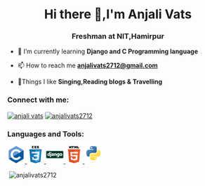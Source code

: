 <h1 align="center">Hi there 👋,I'm Anjali Vats</h1>
<h3 align="center">Freshman at NIT,Hamirpur</h3>

- 🌱 I’m currently learning **Django and C Programming language**

- 📫 How to reach me **anjalivats2712@gmail.com**

- 🎵Things I like **Singing,Reading blogs & Travelling**

<h3 align="left">Connect with me:</h3>
<p align="left">
<a href="https://linkedin.com/in/anjali vats" target="blank"><img align="center" src="https://user-images.githubusercontent.com/77090512/118822341-b3432900-b8d5-11eb-9a8d-54008053ad05.png" alt="anjali vats" height="40" width="40" /></a>
<a href="https://www.hackerrank.com/anjalivats2712" target="blank"><img align="center" src="https://raw.githubusercontent.com/rahuldkjain/github-profile-readme-generator/neutral-icons/src/images/icons/Social/hackerrank.svg" alt="anjalivats2712" height="30" width="40" /></a>
</p>

<h3 align="left">Languages and Tools:</h3>
<p align="left"> <a href="https://www.cprogramming.com/" target="_blank"> <img src="https://raw.githubusercontent.com/devicons/devicon/master/icons/c/c-original.svg" alt="c" width="40" height="40"/> </a> <a href="https://www.w3schools.com/css/" target="_blank"> <img src="https://raw.githubusercontent.com/devicons/devicon/master/icons/css3/css3-original-wordmark.svg" alt="css3" width="40" height="40"/> </a> <a href="https://www.djangoproject.com/" target="_blank"> <img src="https://raw.githubusercontent.com/devicons/devicon/master/icons/django/django-original.svg" alt="django" width="40" height="40"/> </a> <a href="https://www.w3.org/html/" target="_blank"> <img src="https://raw.githubusercontent.com/devicons/devicon/master/icons/html5/html5-original-wordmark.svg" alt="html5" width="40" height="40"/> </a> <a href="https://www.python.org" target="_blank"> <img src="https://raw.githubusercontent.com/devicons/devicon/master/icons/python/python-original.svg" alt="python" width="40" height="40"/> </a> </p>

<p>&nbsp;<img align="center" src="https://github-readme-stats.vercel.app/api?username=anjalivats2712&show_icons=true&locale=en" alt="anjalivats2712" /></p>
